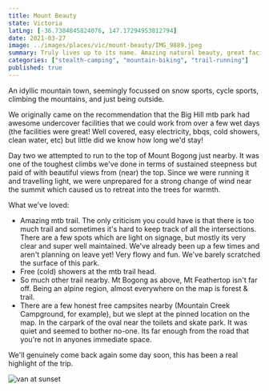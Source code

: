 ```yaml
---
title: Mount Beauty
state: Victoria
latLng: [-36.7384845824076, 147.17294953812794]
date: 2021-03-27
image: ../images/places/vic/mount-beauty/IMG_9889.jpeg
summary: Truly lives up to its name. Amazing natural beauty, great facilities and a welcoming outdoor community.
categories: ["stealth-camping", "mountain-biking", "trail-running"]
published: true
---
```


An idyllic mountain town, seemingly focussed on snow sports, cycle sports, climbing the mountains, and just being outside.

We originally came on the recommendation that the Big Hill mtb park had awesome undercover facilities that we could work from over a few wet days (the facilities were great! Well covered, easy electricity, bbqs, cold showers, clean water, etc) but little did we know how long we'd stay!

Day two we attempted to run to the top of Mount Bogong just nearby. It was one of the toughest climbs we've done in terms of sustained steepness but paid of with beautiful views from (near) the top. Since we were running it and travelling light, we were unprepared for a strong change of wind near the summit which caused us to retreat into the trees for warmth.

What we've loved:
- Amazing mtb trail. The only criticism you could have is that there is too much trail and sometimes it's hard to keep track of all the intersections. There are a few spots which are light on signage, but mostly its very clear and super well maintained. We've already been up a few times and aren't planning on leave yet! Very flowy and fun. We've barely scratched the surface of this park.
- Free (cold) showers at the mtb trail head.
- So much other trail nearby. Mt Bogong as above, Mt Feathertop isn't far off. Being an alpine region, almost everywhere on the map is forest & trail.
- There are a few honest free campsites nearby (Mountain Creek Campground, for example), but we slept at the pinned location on the map. In the carpark of the oval near the toilets and skate park. It was quiet and seemed to bother no-one. Its far enough from the road that you're not in anyones immediate space.

We'll genuinely come back again some day soon, this has been a real highlight of the trip.

![van at sunset](../images/places/vic/mount-beauty/IMG_9893.jpeg)
